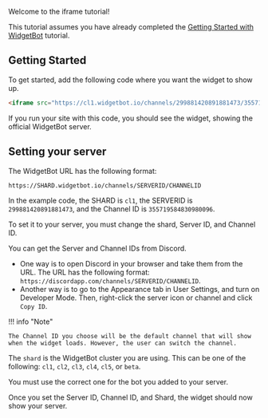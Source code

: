 Welcome to the iframe tutorial!

This tutorial assumes you have already completed the [Getting Started with WidgetBot](/tutorial) tutorial.

## Getting Started

To get started, add the following code where you want the widget to show up.

```html
<iframe src="https://cl1.widgetbot.io/channels/299881420891881473/355719584830980096" height="600" width="800"></iframe>
```

If you run your site with this code, you should see the widget, showing the official WidgetBot server.

## Setting your server

The WidgetBot URL has the following format:
```
https://SHARD.widgetbot.io/channels/SERVERID/CHANNELID
```

In the example code, the SHARD is `cl1`, the SERVERID is `299881420891881473`, and the Channel ID is `355719584830980096`.

To set it to your server, you must change the shard, Server ID, and Channel ID.

You can get the Server and Channel IDs from Discord.

* One way is to open Discord in your browser and take them from the URL. The URL has the following format: `https://discordapp.com/channels/SERVERID/CHANNELID`.
* Another way is to go to the Appearance tab in User Settings, and turn on Developer Mode. Then, right-click the server icon or channel and click `Copy ID`.

!!! info "Note"

    The Channel ID you choose will be the default channel that will show when the widget loads. However, the user can switch the channel.

The `shard` is the WidgetBot cluster you are using. This can be one of the following: `cl1`, `cl2`, `cl3`, `cl4`, `cl5`, or `beta`.

You must use the correct one for the bot you added to your server.

Once you set the Server ID, Channel ID, and Shard, the widget should now show your server.
